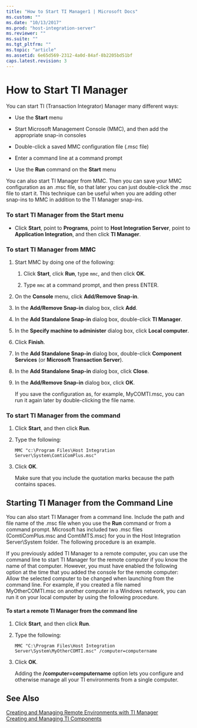 ```yaml
---
title: "How to Start TI Manager1 | Microsoft Docs"
ms.custom: ""
ms.date: "10/13/2017"
ms.prod: "host-integration-server"
ms.reviewer: ""
ms.suite: ""
ms.tgt_pltfrm: ""
ms.topic: "article"
ms.assetid: 6e65d569-2312-4a0d-84af-8b2205bd51bf
caps.latest.revision: 3
---
```

# How to Start TI Manager
You can start TI (Transaction Integrator) Manager many different ways:  
  
-   Use the **Start** menu  
  
-   Start Microsoft Management Console (MMC), and then add the appropriate snap-in consoles  
  
-   Double-click a saved MMC configuration file (.msc file)  
  
-   Enter a command line at a command prompt  
  
-   Use the **Run** command on the **Start** menu  
  
 You can also start TI Manager from MMC. Then you can save your MMC configuration as an .msc file, so that later you can just double-click the .msc file to start it. This technique can be useful when you are adding other snap-ins to MMC in addition to the TI Manager snap-ins.  
  
### To start TI Manager from the Start menu  
  
-   Click **Start**, point to **Programs**, point to **Host Integration Server**, point to **Application Integration**, and then click **TI Manager**.  
  
### To start TI Manager from MMC  
  
1.  Start MMC by doing one of the following:  
  
    1.  Click **Start**, click **Run**, type `mmc`, and then click **OK**.  
  
    2.  Type `mmc` at a command prompt, and then press ENTER.  
  
2.  On the **Console** menu, click **Add/Remove Snap-in**.  
  
3.  In the **Add/Remove Snap-in** dialog box, click **Add**.  
  
4.  In the **Add Standalone Snap-in** dialog box, double-click **TI Manager**.  
  
5.  In the **Specify machine to administer** dialog box, click **Local computer**.  
  
6.  Click **Finish**.  
  
7.  In the **Add Standalone Snap-in** dialog box, double-click **Component Services** (or **Microsoft Transaction Server**).  
  
8.  In the **Add Standalone Snap-in** dialog box, click **Close**.  
  
9. In the **Add/Remove Snap-in** dialog box, click **OK**.  
  
     If you save the configuration as, for example, MyCOMTI.msc, you can run it again later by double-clicking the file name.  
  
### To start TI Manager from the command  
  
1.  Click **Start**, and then click **Run**.  
  
2.  Type the following:  
  
     `MMC "c:\Program Files\Host Integration Server\System\ComtiComPlus.msc"`  
  
3.  Click **OK**.  
  
     Make sure that you include the quotation marks because the path contains spaces.  
  
## Starting TI Manager from the Command Line  
 You can also start TI Manager from a command line. Include the path and file name of the .msc file when you use the **Run** command or from a command prompt. Microsoft has included two .msc files (ComtiComPlus.msc and ComtiMTS.msc) for you in the Host Integration Server\System folder. The following procedure is an example.  
  
 If you previously added TI Manager to a remote computer, you can use the command line to start TI Manager for the remote computer if you know the name of that computer. However, you must have enabled the following option at the time that you added the console for the remote computer: Allow the selected computer to be changed when launching from the command line. For example, if you created a file named MyOtherCOMTI.msc on another computer in a Windows network, you can run it on your local computer by using the following procedure.  
  
#### To start a remote TI Manager from the command line  
  
1.  Click **Start**, and then click **Run**.  
  
2.  Type the following:  
  
     `MMC "C:\Program Files\Host Integration Server\System\MyOtherCOMTI.msc" /computer=computername`  
  
3.  Click **OK**.  
  
     Adding the **/computer=computername** option lets you configure and otherwise manage all your TI environments from a single computer.  
  
## See Also  
 [Creating and Managing Remote Environments with TI Manager](../core/creating-and-managing-remote-environments-with-ti-manager.md)   
 [Creating and Managing TI Components](../core/creating-and-managing-ti-components.md)